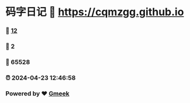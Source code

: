 # 码字日记 :link: https://cqmzgg.github.io 
### :page_facing_up: [12](https://cqmzgg.github.io/tag.html) 
### :speech_balloon: 2 
### :hibiscus: 65528 
### :alarm_clock: 2024-04-23 12:46:58 
### Powered by :heart: [Gmeek](https://github.com/Meekdai/Gmeek)
